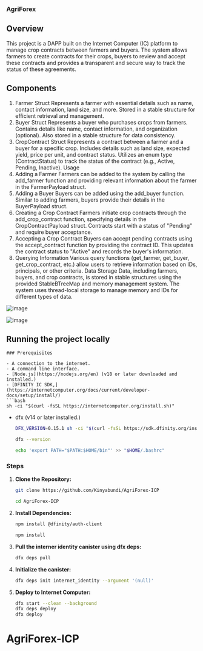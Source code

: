 ### AgriForex
## Overview
This project is a DAPP  built on the Internet Computer (IC) platform to manage crop contracts between farmers and buyers. The system allows farmers to create contracts for their crops, buyers to review and accept these contracts and provides a transparent and secure way to track the status of these agreements.

## Components
1. Farmer Struct
Represents a farmer with essential details such as name, contact information, land size, and more.
Stored in a stable structure for efficient retrieval and management.
2. Buyer Struct
Represents a buyer who purchases crops from farmers.
Contains details like name, contact information, and organization (optional).
Also stored in a stable structure for data consistency.
3. CropContract Struct
Represents a contract between a farmer and a buyer for a specific crop.
Includes details such as land size, expected yield, price per unit, and contract status.
Utilizes an enum type (ContractStatus) to track the status of the contract (e.g., Active, Pending, Inactive).
Usage
1. Adding a Farmer
Farmers can be added to the system by calling the add_farmer function and providing relevant information about the farmer in the FarmerPayload struct.
2. Adding a Buyer
Buyers can be added using the add_buyer function. Similar to adding farmers, buyers provide their details in the BuyerPayload struct.
3. Creating a Crop Contract
Farmers initiate crop contracts through the add_crop_contract function, specifying details in the CropContractPayload struct.
Contracts start with a status of "Pending" and require buyer acceptance.
4. Accepting a Crop Contract
Buyers can accept pending contracts using the accept_contract function by providing the contract ID.
This updates the contract status to "Active" and records the buyer's information.
5. Querying Information
Various query functions (get_farmer, get_buyer, get_crop_contract, etc.) allow users to retrieve information based on IDs, principals, or other criteria.
Data Storage
Data, including farmers, buyers, and crop contracts, is stored in stable structures using the provided StableBTreeMap and memory management system.
The system uses thread-local storage to manage memory and IDs for different types of data.


![image](https://github.com/Kinyabundi/AgriForex-ICP/assets/75924698/cdc67b0e-a61f-4828-a7a7-b08e7f80816f)

![image](https://github.com/Kinyabundi/AgriForex-ICP/assets/75924698/2f1d1fd0-d475-42f8-81cf-8befe892a433)


## Running the project locally
```
### Prerequisites

- A connection to the internet.
- A command line interface.
- [Node.js](https://nodejs.org/en) (v18 or later downloaded and installed.)
- [DFINITY IC SDK,](https://internetcomputer.org/docs/current/developer-docs/setup/install/)
```bash
sh -ci "$(curl -fsSL https://internetcomputer.org/install.sh)"
```
- dfx (v14 or later installed.)
  ```bash
  DFX_VERSION=0.15.1 sh -ci "$(curl -fsSL https://sdk.dfinity.org/install.sh)"
  
  dfx --version

  echo 'export PATH="$PATH:$HOME/bin"' >> "$HOME/.bashrc"
  ```
   
### Steps

1. **Clone the Repository:**

   ```bash
   git clone https://github.com/Kinyabundi/AgriForex-ICP
   
   cd AgriForex-ICP
   ```
   
2. **Install Dependencies:**

   ```bash
   npm install @dfinity/auth-client
   
   npm install
   ```
3. **Pull the interner identity canister using dfx deps:**
   ```bash
   dfx deps pull
   ```
4. **Initialize the canister:**
   ```bash
   dfx deps init internet_identity --argument '(null)'
   ```
5. **Deploy to Internet Computer:**

   ```bash
   dfx start --clean --background
   dfx deps deploy
   dfx deploy
   ```

# AgriForex-ICP
